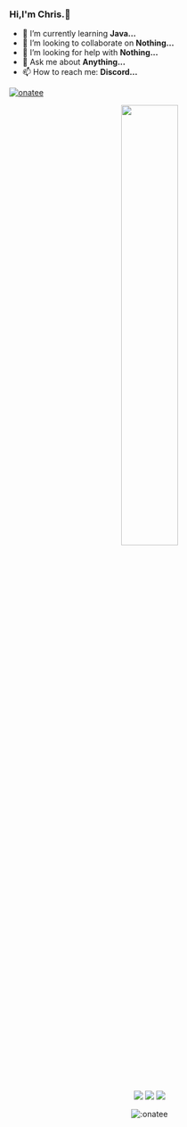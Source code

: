 ### Hi,I'm Chris.👋

- 🌱 I’m currently learning **Java...**
- 👯 I’m looking to collaborate on **Nothing...**
- 🤔 I’m looking for help with **Nothing...**
- 💬 Ask me about **Anything...**
- 📫 How to reach me: **Discord...**

<p align="left"> <a href="https://github.com/ryo-ma/github-profile-trophy"><img src="https://github-profile-trophy.vercel.app/?username=onatee" alt="onatee" /></a> </p>

<p align=center>
  <a href="https://discord.com/users/956724312801439795"><img src="https://lanyard-profile-readme.vercel.app/api/956724312801439795" width=45%></a>
</p>

<p align="center">
  <a href="https://github.com/onatee"><img src="https://img.shields.io/badge/python-3670A0?style=for-the-badge&logo=python&logoColor=ffdd54"></a>
  <a href="https://github.com/onatee"><img src="https://img.shields.io/badge/Go-00ADD8?style=for-the-badge&logo=go&logoColor=white"></a>
  <a href="https://github.com/onatee"><img src="https://img.shields.io/badge/Php-777BB4.svg?style=for-the-badge&logo=php&logoColor=white"></a>
</p>

<p align="center"><img src="https://count.getloli.com/get/@:onatee" alt=":onatee" /></p>
